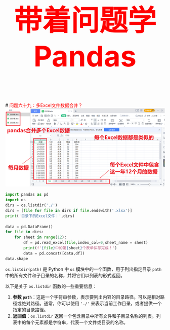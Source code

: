 



<p style="font-size: 90px;font-weight: bold;text-align: center;color: red;">带着问题学Pandas</p>
# <font color='red'>问题六十九：多Excel文件数据合并？</font>

<img src="./images/多Excel文件合并.png" style="zoom: 56%;" />

```python
import pandas as pd
import os
dirs = os.listdir('./')
dirs = [file for file in dirs if file.endswith('.xlsx')]
print('目录下的Excel文件：',dirs)

data = pd.DataFrame()
for file in dirs:
    for sheet in range(12):
        df = pd.read_excel(file,index_col=0,sheet_name = sheet)
        print(f'{file}中的第{sheet}个表单保存完成！')
        data = pd.concat([data,df])
data.shape
```

`os.listdir(path)` 是 Python 中 `os` 模块中的一个函数，用于列出指定目录 `path` 中的所有文件和子目录的名称，并将它们以列表的形式返回。

以下是关于 `os.listdir` 函数的一些重要信息：

1. **参数 `path`**：这是一个字符串参数，表示要列出内容的目录路径。可以是相对路径或绝对路径。通常，你可以使用 `'./'` 来表示当前工作目录，或者提供一个指定的目录路径。
2. **返回值**：`os.listdir` 返回一个包含目录中所有文件和子目录名称的列表。列表中的每个元素都是字符串，代表一个文件或目录的名称。